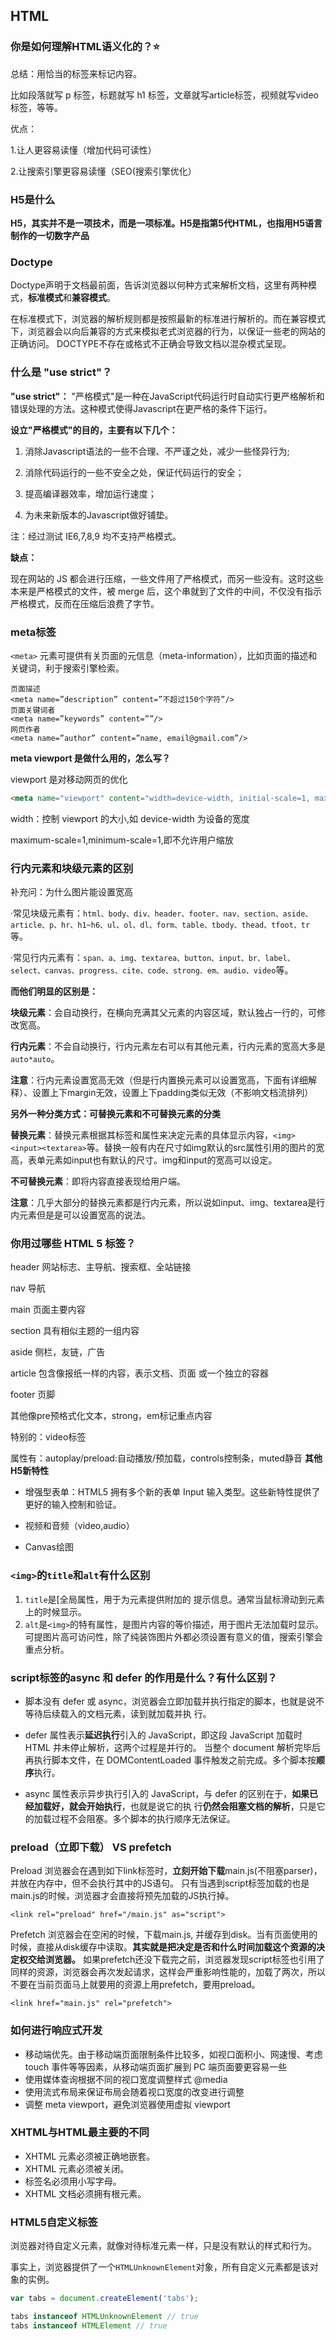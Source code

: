 ## HTML

### 你是如何理解HTML语义化的？⭐

总结：用恰当的标签来标记内容。

比如段落就写 p 标签，标题就写 h1 标签，文章就写article标签，视频就写video标签，等等。

优点：

1.让人更容易读懂（增加代码可读性）

2.让搜索引擎更容易读懂（SEO(搜索引擎优化） 


### H5是什么

**H5，其实并不是一项技术，而是一项标准。H5是指第5代HTML，也指用H5语言制作的一切数字产品**


### Doctype

Doctype声明于文档最前面，告诉浏览器以何种方式来解析文档，这里有两种模式，**标准模式**和**兼容模式**。

在标准模式下，浏览器的解析规则都是按照最新的标准进行解析的。而在兼容模式下，浏览器会以向后兼容的方式来模拟老式浏览器的行为，以保证一些老的网站的正确访问。
DOCTYPE不存在或格式不正确会导致文档以混杂模式呈现。



### 什么是 "use strict"？

**"use strict"：** "严格模式"是一种在JavaScript代码运行时自动实行更严格解析和错误处理的方法。这种模式使得Javascript在更严格的条件下运行。

**设立"严格模式"的目的，主要有以下几个：**

1. 消除Javascript语法的一些不合理、不严谨之处，减少一些怪异行为;

2. 消除代码运行的一些不安全之处，保证代码运行的安全；

3. 提高编译器效率，增加运行速度；

4. 为未来新版本的Javascript做好铺垫。

注：经过测试 IE6,7,8,9 均不支持严格模式。

**缺点：**

现在网站的 JS 都会进行压缩，一些文件用了严格模式，而另一些没有。这时这些本来是严格模式的文件，被 merge 后，这个串就到了文件的中间，不仅没有指示严格模式，反而在压缩后浪费了字节。


### meta标签

 `<meta>` 元素可提供有关页面的元信息（meta-information），比如页面的描述和关键词，利于搜索引擎检索。

```
页面描述
<meta name=”description” content=”不超过150个字符”/> 
页面关键词者
<meta name=”keywords” content=””/>     
网页作者
<meta name=”author” content=”name, email@gmail.com”/>    
```

**meta viewport 是做什么用的，怎么写？**

viewport 是对移动网页的优化

```html
<meta name="viewport" content="width=device-width, initial-scale=1, maximum-scale=1, minimum-scale=1">
```

width：控制 viewport 的大小,如 device-width 为设备的宽度

maximum-scale=1,minimum-scale=1,即不允许用户缩放



### 行内元素和块级元素的区别

补充问：为什么图片能设置宽高

·常见块级元素有：`html、body、div、header、footer、nav、section、aside、article、p、hr、h1~h6、ul、ol、dl、form、table、tbody、thead、tfoot、tr`等。

·常见行内元素有：`span、a、img、textarea、button、input、br、label、select、canvas、progress、cite、code、strong、em、audio、video`等。

**而他们明显的区别是：**

**块级元素**：会自动换行，在横向充满其父元素的内容区域，默认独占一行的，可修改宽高。

**行内元素**：不会自动换行，行内元素左右可以有其他元素，行内元素的宽高大多是`auto*auto`。

**注意**：行内元素设置宽高无效（但是行内置换元素可以设置宽高，下面有详细解释）、设置上下margin无效，设置上下padding类似无效（不影响文档流排列）



**另外一种分类方式：可替换元素和不可替换元素的分类**

**替换元素**：替换元素根据其标签和属性来决定元素的具体显示内容，`<img><input><textarea>`等。替换一般有内在尺寸如img默认的src属性引用的图片的宽高，表单元素如input也有默认的尺寸。img和input的宽高可以设定。

**不可替换元素**：即将内容直接表现给用户端。

**注意**：几乎大部分的替换元素都是行内元素，所以说如input、img、textarea是行内元素但是是可以设置宽高的说法。







### 你用过哪些 HTML 5 标签？

header  网站标志、主导航、搜索框、全站链接

nav   导航

main 页面主要内容

section 具有相似主题的一组内容

aside  侧栏，友链，广告

article  包含像报纸一样的内容，表示文档、页面 或一个独立的容器

footer 页脚

其他像pre预格式化文本，strong，em标记重点内容

特别的：video标签

属性有：autoplay/preload:自动播放/预加载，controls控制条，muted静音
**其他H5新特性**

* 增强型表单：HTML5 拥有多个新的表单 Input 输入类型。这些新特性提供了更好的输入控制和验证。  

* 视频和音频（video,audio）
* Canvas绘图




### `<img>`的`title`和`alt`有什么区别

1. `title`是[全局属性，用于为元素提供附加的 提示信息。通常当鼠标滑动到元素上的时候显示。
2. `alt`是`<img>`的特有属性，是图片内容的等价描述，用于图片无法加载时显示。可提图片高可访问性，除了纯装饰图片外都必须设置有意义的值，搜索引擎会重点分析。



### script标签的async 和 defer 的作用是什么？有什么区别？
* 脚本没有 defer 或 async，浏览器会立即加载并执行指定的脚本，也就是说不等待后续载入的文档元素，读到就加载并执
  行。

* defer 属性表示**延迟执行**引入的 JavaScript，即这段 JavaScript 加载时 HTML 并未停止解析，这两个过程是并行的。
  当整个 document 解析完毕后再执行脚本文件，在 DOMContentLoaded 事件触发之前完成。多个脚本按**顺序**执行。

* async 属性表示异步执行引入的 JavaScript，与 defer 的区别在于，**如果已经加载好，就会开始执行**，也就是说它的执
  行**仍然会阻塞文档的解析**，只是它的加载过程不会阻塞。多个脚本的执行顺序无法保证。



### preload（立即下载） VS prefetch

Preload 浏览器会在遇到如下link标签时，**立刻开始下载**main.js(不阻塞parser)，并放在内存中，但不会执行其中的JS语句。 只有当遇到script标签加载的也是main.js的时候，浏览器才会直接将预先加载的JS执行掉。

```
<link rel="preload" href="/main.js" as="script">
```

Prefetch 浏览器会在空闲的时候，下载main.js, 并缓存到disk。当有页面使用的时候，直接从disk缓存中读取。**其实就是把决定是否和什么时间加载这个资源的决定权交给浏览器。** 如果prefetch还没下载完之前，浏览器发现script标签也引用了同样的资源，浏览器会再次发起请求，这样会严重影响性能的，加载了两次，所以不要在当前页面马上就要用的资源上用prefetch，要用preload。

```
<link href="main.js" rel="prefetch">
```




### 如何进行响应式开发

- 移动端优先。由于移动端页面限制条件比较多，如视口面积小、网速慢、考虑 touch 事件等等因素，从移动端页面扩展到 PC 端页面要更容易一些
- 使用媒体查询根据不同的视口宽度调整样式  @media 
- 使用流式布局来保证布局会随着视口宽度的改变进行调整
- 调整 meta viewport，避免浏览器使用虚拟 viewport



### XHTML与HTML最主要的不同

- XHTML 元素必须被正确地嵌套。
- XHTML 元素必须被关闭。
- 标签名必须用小写字母。
- XHTML 文档必须拥有根元素。


 ### HTML5自定义标签

浏览器对待自定义元素，就像对待标准元素一样，只是没有默认的样式和行为。

事实上，浏览器提供了一个`HTMLUnknownElement`对象，所有自定义元素都是该对象的实例。

```js
var tabs = document.createElement('tabs');

tabs instanceof HTMLUnknownElement // true
tabs instanceof HTMLElement // true
```



